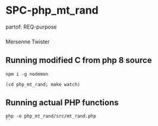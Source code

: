 # SPC-php_mt_rand
partof: REQ-purpose
###

Mersenne Twister

## Running modified C from php 8 source

```
npm i -g nodemon

(cd php_mt_rand; make watch)
```

## Running actual PHP functions

```
php -e php_mt_rand/src/mt_rand.php
``
